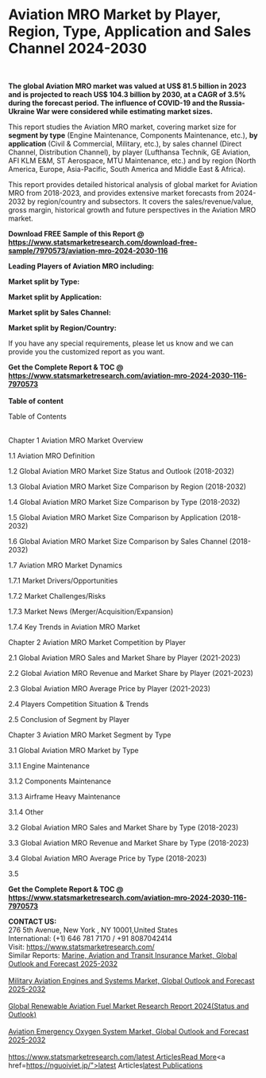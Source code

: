 <h1>Aviation MRO Market by Player, Region, Type, Application and Sales Channel 2024-2030</h1><br/><p><strong>The global Aviation MRO market was valued at US$ 81.5 billion in 2023 and is projected to reach US$ 104.3 billion by 2030, at a <strong>CAGR</strong> of 3.5% during the forecast period. The influence of COVID-19 and the Russia-Ukraine War were considered while estimating market sizes.</strong></p><p>This report studies the Aviation MRO market, covering market size for <strong>segment by type</strong> (Engine Maintenance, Components Maintenance, etc.), <strong>by application</strong> (Civil & Commercial, Military, etc.), by sales channel (Direct Channel, Distribution Channel), by player (Lufthansa Technik, GE Aviation, AFI KLM E&M, ST Aerospace, MTU Maintenance, etc.) and by region (North America, Europe, Asia-Pacific, South America and Middle East & Africa).</p><p>This report provides detailed historical analysis of global market for Aviation MRO from 2018-2023, and provides extensive market forecasts from 2024-2032 by region/country and subsectors. It covers the sales/revenue/value, gross margin, historical growth and future perspectives in the Aviation MRO market.</p><p><strong>Download FREE Sample of this Report @ <a href="https://www.statsmarketresearch.com/download-free-sample/7970573/aviation-mro-2024-2030-116">https://www.statsmarketresearch.com/download-free-sample/7970573/aviation-mro-2024-2030-116</a></strong></p><p><strong>Leading Players of Aviation MRO including:</strong></p><p><strong>Market split by Type:</strong></p><p><strong>Market split <strong>by Application</strong>:</strong></p><p><strong>Market split by Sales Channel:</strong></p><p><strong>Market split by Region/Country:</strong></p><p>If you have any special requirements, please let us know and we can provide you the customized report as you want.</p><div><b>Get the Complete Report & TOC @ <a href="https://www.statsmarketresearch.com/aviation-mro-2024-2030-116-7970573">https://www.statsmarketresearch.com/aviation-mro-2024-2030-116-7970573</a></b></div><br><b>Table of content</b><p>Table of Contents<br />
 
 <br />
 
 Chapter 1 Aviation MRO Market Overview<br />
 
  1.1 Aviation MRO Definition<br />
 
  1.2 Global Aviation MRO Market Size Status and Outlook (2018-2032)<br />
 
  1.3 Global Aviation MRO Market Size Comparison by Region (2018-2032)<br />
 
  1.4 Global Aviation MRO Market Size Comparison by Type (2018-2032)<br />
 
  1.5 Global Aviation MRO Market Size Comparison by Application (2018-2032)<br />
 
  1.6 Global Aviation MRO Market Size Comparison by Sales Channel (2018-2032)<br />
 
  1.7 Aviation MRO Market Dynamics<br />
 
  1.7.1 Market Drivers/Opportunities<br />
 
  1.7.2 Market Challenges/Risks<br />
 
  1.7.3 Market News (Merger/Acquisition/Expansion)<br />
 
  1.7.4 Key Trends in Aviation MRO Market<br />
 
 Chapter 2 Aviation MRO Market Competition by Player<br />
 
  2.1 Global Aviation MRO Sales and Market Share by Player (2021-2023)<br />
 
  2.2 Global Aviation MRO Revenue and Market Share by Player (2021-2023)<br />
 
  2.3 Global Aviation MRO Average Price by Player (2021-2023)<br />
 
  2.4 Players Competition Situation & Trends<br />
 
  2.5 Conclusion of Segment by Player<br />
 
 Chapter 3 Aviation MRO Market Segment by Type<br />
 
  3.1 Global Aviation MRO Market by Type<br />
 
  3.1.1 Engine Maintenance<br />
 
  3.1.2 Components Maintenance<br />
 
  3.1.3 Airframe Heavy Maintenance<br />
 
  3.1.4 Other<br />
 
  3.2 Global Aviation MRO Sales and Market Share by Type (2018-2023)<br />
 
  3.3 Global Aviation MRO Revenue and Market Share by Type (2018-2023)<br />
 
  3.4 Global Aviation MRO Average Price by Type (2018-2023)<br />
 
  3.5 <br><div><b>Get the Complete Report & TOC @ <a href="https://www.statsmarketresearch.com/aviation-mro-2024-2030-116-7970573">https://www.statsmarketresearch.com/aviation-mro-2024-2030-116-7970573</a></b></div></p> <b>CONTACT US:</b><br>276 5th Avenue, New York , NY 10001,United States<br>International: (+1) 646 781 7170 / +91 8087042414<br>Visit: <a href="https://www.statsmarketresearch.com/">https://www.statsmarketresearch.com/</a><br>Similar Reports: <a href="https://www.statsmarketresearch.com/aviation-mro-2024-2030-116-7970573">Marine, Aviation and Transit Insurance Market, Global Outlook and Forecast 2025-2032</a><br/><br/><a href="https://www.statsmarketresearch.com/aviation-mro-2024-2030-116-7970573">Military Aviation Engines and Systems Market, Global Outlook and Forecast 2025-2032</a><br/><br/><a href="https://www.statsmarketresearch.com/aviation-mro-2024-2030-116-7970573">Global Renewable Aviation Fuel Market Research Report 2024(Status and Outlook)</a><br/><br/><a href="https://www.statsmarketresearch.com/aviation-mro-2024-2030-116-7970573">Aviation Emergency Oxygen System Market, Global Outlook and Forecast 2025-2032</a><br/><br/><a href="https://gyeongbokgung.com">https://www.statsmarketresearch.com/</a><a href="https://hallyeomaritime.com">latest Articles</a><a href="https://jingwansa.com">Read More</a><a href=https://nguoiviet.jp/">latest Articles</a><a href="https://www.intelmarketresearch.com/">latest Publications</a>